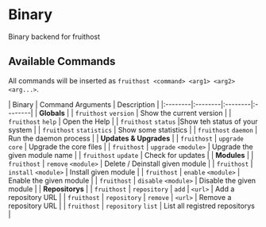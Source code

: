 # Binary
Binary backend for fruithost

## Available Commands
All commands will be inserted as `fruithost <command> <arg1> <arg2> <arg...>`.

| Binary | Command <td colspan=2> Arguments | Description |
|:--------|:--------|:--------|:--------|
| <td colspan=4> **Globals** |
| `fruithost` <td colspan=3> `version` | Show the current version |
| `fruithost` <td colspan=3> `help` | Open the Help |
| `fruithost` <td colspan=3> `status` |Show teh status of your system |
| `fruithost` <td colspan=3> `statistics` | Show some statistics |
| `fruithost` <td colspan=3> `daemon` | Run the daemon process |
| <td colspan=4> **Updates & Upgrades** |
| `fruithost` | `upgrade` <td colspan=2> `core` | Upgrade the core files |
| `fruithost` | `upgrade` <td colspan=2> `<module>` | Upgrade the given module name |
| `fruithost` <td colspan=3> `update` | Check for updates |
| <td colspan=4> **Modules** |
| `fruithost` | `remove` <td colspan=2> `<module>` | Delete / Deinstall given module |
| `fruithost` | `install` <td colspan=2> `<module>` | Install given module |
| `fruithost` | `enable` <td colspan=2> `<module>` | Enable the given module |
| `fruithost` | `disable` <td colspan=2> `<module>` | Disable the given module |
| <td colspan=4> **Repositorys** |
| `fruithost` | `repository` | `add` | `<url>` | Add a repository URL |
| `fruithost` | `repository` | `remove` | `<url>` | Remove a repository URL |
| `fruithost` | `repository` <td colspan=2> `list` | List all registred repositorys |
